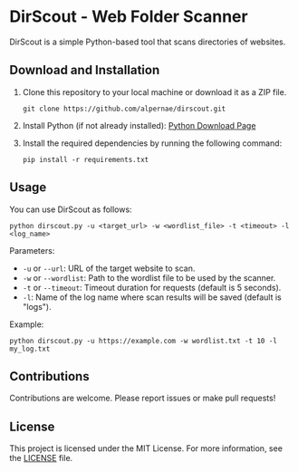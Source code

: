 # DirScout - Web Folder Scanner

DirScout is a simple Python-based tool that scans directories of websites.

## Download and Installation

1. Clone this repository to your local machine or download it as a ZIP file.

    ```
    git clone https://github.com/alpernae/dirscout.git
    ```

2. Install Python (if not already installed): [Python Download Page](https://www.python.org/downloads/)

3. Install the required dependencies by running the following command:

    ```
    pip install -r requirements.txt
    ```

## Usage

You can use DirScout as follows:

```
python dirscout.py -u <target_url> -w <wordlist_file> -t <timeout> -l <log_name>
```

Parameters:

- `-u` or `--url`: URL of the target website to scan.
- `-w` or `--wordlist`: Path to the wordlist file to be used by the scanner.
- `-t` or `--timeout`: Timeout duration for requests (default is 5 seconds).
- `-l`: Name of the log name where scan results will be saved (default is "logs").

Example:

```
python dirscout.py -u https://example.com -w wordlist.txt -t 10 -l my_log.txt
```

## Contributions

Contributions are welcome. Please report issues or make pull requests!

## License

This project is licensed under the MIT License. For more information, see the [LICENSE](LICENSE) file.
